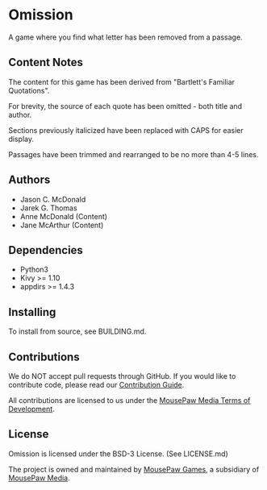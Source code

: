 # Omission

A game where you find what letter has been removed from a passage.

## Content Notes

The content for this game has been derived from "Bartlett's Familiar Quotations".

For brevity, the source of each quote has been omitted - both title and author.

Sections previously italicized have been replaced with CAPS for easier
display.

Passages have been trimmed and rearranged to be no more than 4-5 lines.

## Authors

 - Jason C. McDonald
 - Jarek G. Thomas
 - Anne McDonald (Content)
 - Jane McArthur (Content)

## Dependencies

 - Python3
 - Kivy >= 1.10
 - appdirs >= 1.4.3

## Installing

To install from source, see BUILDING.md.

## Contributions

We do NOT accept pull requests through GitHub.
If you would like to contribute code, please read our
[Contribution Guide][3].

All contributions are licensed to us under the
[MousePaw Media Terms of Development][4].

## License

Omission is licensed under the BSD-3 License. (See LICENSE.md)

The project is owned and maintained by [MousePaw Games][1],
a subsidiary of [MousePaw Media][2].

[1]: https://www.mousepawgames.com/omission
[2]: https://www.mousepawmedia.com/developers
[3]: https://www.mousepawmedia.com/developers/contribution
[4]: https://www.mousepawmedia.com/termsofdevelopment
[5]: https://github.com/mousepawmedia/omission
